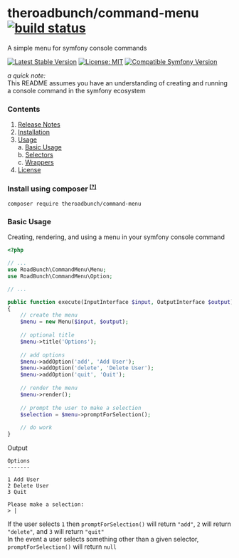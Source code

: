 
# theroadbunch/command-menu [![build status](https://scrutinizer-ci.com/g/The-Road-Bunch/command-menu/badges/build.png?b=master)](https://scrutinizer-ci.com/g/The-Road-Bunch/command-menu/)
A simple menu for symfony console commands  
  
[![Latest Stable Version](https://img.shields.io/packagist/v/theroadbunch/command-menu.svg)](https://packagist.org/packages/theroadbunch/command-menu)
[![License: MIT](https://img.shields.io/badge/License-MIT-yellow.svg)](https://opensource.org/licenses/MIT)
[![Compatible Symfony Version](https://img.shields.io/badge/symfony%2Fconsole-v4.2-006dcb.svg)](https://symfony.com/doc/4.2/console.html)
  
_a quick note:_   
This README assumes you have an understanding of creating and running a console command in the symfony ecosystem

### Contents
1. [Release Notes](doc/release.md)
2. [Installation](#installation)
3. [Usage](#usage)  
    a. [Basic Usage](#basic-usage)    
    b. [Selectors](doc/Selectors.md)  
    c. [Wrappers](doc/Selectors.md#selector-wrappers) 
4. [License](LICENSE)

### <a name="installation">Install using composer</a> <sup><small>[[?]](https://getcomposer.org)</a></small></sup>

`composer require theroadbunch/command-menu`

<a name="usage"></a>
### <a name="basic-usage">Basic Usage</a>
Creating, rendering, and using a menu in your symfony console command
```php
<?php

// ...
use RoadBunch\CommandMenu\Menu;
use RoadBunch\CommandMenu\Option;

// ...

public function execute(InputInterface $input, OutputInterface $output)
{      
    // create the menu
    $menu = new Menu($input, $output);
    
    // optional title
    $menu->title('Options');
    
    // add options
    $menu->addOption('add', 'Add User');
    $menu->addOption('delete', 'Delete User');
    $menu->addOption('quit', 'Quit');
    
    // render the menu
    $menu->render();
        
    // prompt the user to make a selection
    $selection = $menu->promptForSelection();
    
    // do work
}
```
Output
```
Options
-------

1 Add User
2 Delete User
3 Quit

Please make a selection:
> |
```
If the user selects `1` then `promptForSelection()` will return `"add"`, `2` will return `"delete"`, and 
`3` will return `"quit"`  
In the event a user selects something other than a given selector, `promptForSelection()` will return `null`
